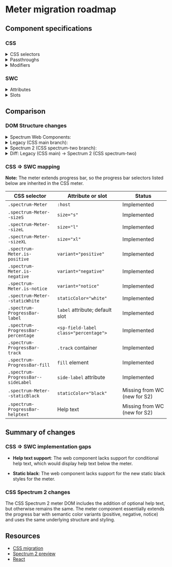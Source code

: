 # Meter migration roadmap

## Component specifications

### CSS

<details>
<summary>CSS selectors</summary>

- `.spectrum-Meter`

**Subcomponents:**

- `.spectrum-Meter .spectrum-ProgressBar-helptext`

**Variants:**

- `.spectrum-Meter.is-negative`
- `.spectrum-Meter.is-notice`
- `.spectrum-Meter.is-positive`
- `.spectrum-Meter--staticWhite` (The `.spectrum-Meter--staticWhite` class is not present in the Meter CSS, as it makes use of `spectrum-ProgressBar--staticWhite`)
- `.spectrum-Meter--staticBlack` (The `.spectrum-Meter--staticBlack` class is not present in the Meter CSS, as it makes use of `spectrum-ProgressBar--staticBlack`)

**Sizes:**

- `.spectrum-Meter.spectrum-Meter--sizeL`
- `.spectrum-Meter.spectrum-Meter--sizeS`
- `.spectrum-Meter.spectrum-Meter--sizeXL`

</details>

<details>
<summary>Passthroughs</summary>

- `--mod-progressbar-fill-color`
- `--mod-progressbar-max-size`
- `--mod-progressbar-min-size`
- `--mod-progressbar-thickness`

</details>

<details>
<summary>Modifiers</summary>

- `--mod-meter-help-text-to-progress-bar`
- `--mod-meter-max-width`
- `--mod-meter-min-width`

</details>

### SWC

<details>
<summary>Attributes</summary>

- `progress` (Number) - Progress value
- `variant` (String) - Meter variant: 'positive', 'notice', or 'negative'
- `label` (String) - Label text
- `sideLabel` (Boolean) - Whether to display label on the side
- `staticColor` (String) - Static color: 'white'

**Inherited from SizedMixin:**

- `size` - Size of the number field (s, m, l, xl)

</details>

<details>
<summary>Slots</summary>

- Default slot - Text labeling the Meter

</details>

## Comparison

### DOM Structure changes

<details>
<summary>Spectrum Web Components:</summary>

```html
<sp-field-label size="[size]" class="label">
    <slot>[label]</slot>
</sp-field-label>
<sp-field-label size="[size]" class="percentage">[progress]</sp-field-label>
<div class="track">
    <div class="fill" style="transform: scaleX(calc([progress] / 100));"></div>
</div>
```

</details>

<details>
<summary>Legacy (CSS main branch):</summary>

```html
<div
    class="spectrum-ProgressBar spectrum-ProgressBar--sizeM spectrum-Meter spectrum-Meter--sizeL is-positive spectrum-ProgressBar--topLabel"
    role="progressbar"
    aria-valuemin="0"
    aria-valuemax="100"
    value="50%"
    aria-valuenow="50%"
>
    <label
        class="spectrum-ProgressBar-label spectrum-FieldLabel spectrum-Field-label--sizeM"
        >Progress</label
    >
    <label
        class="spectrum-ProgressBar-percentage spectrum-FieldLabel spectrum-Field-label--sizeM"
        >50%</label
    >
    <div class="spectrum-ProgressBar-track">
        <div class="spectrum-ProgressBar-fill" style="inline-size: 50%;"></div>
    </div>
</div>
```

</details>

<details>
<summary>Spectrum 2 (CSS spectrum-two branch):</summary>

```html
<div
    class="spectrum-ProgressBar spectrum-Meter spectrum-Meter--sizeM is-positive spectrum-ProgressBar--topLabel"
    role="progressbar"
    aria-valuemin="0"
    aria-valuemax="100"
    value="50%"
    aria-valuenow="50%"
>
    <label
        class="spectrum-ProgressBar-label spectrum-FieldLabel spectrum-Field-label--sizeM"
        >Progress</label
    >
    <label
        class="spectrum-ProgressBar-percentage spectrum-FieldLabel spectrum-Field-label--sizeM"
        >50%</label
    >
    <div class="spectrum-ProgressBar-track">
        <div class="spectrum-ProgressBar-fill" style="inline-size: 50%;"></div>
    </div>
    <!-- Conditionally rendered help text -->
    <div class="spectrum-ProgressBar-helptext" style="">
        <div class="spectrum-HelpText-text">Help text</div>
    </div>
</div>
```

</details>

<details>
<summary>Diff: Legacy (CSS main) → Spectrum 2 (CSS spectrum-two)</summary>

### HTML Output Diff

```diff
<div class="spectrum-ProgressBar spectrum-Meter
-    spectrum-ProgressBar--sizeM
-    spectrum-Meter--sizeL
+    spectrum-Meter--sizeM
     is-positive spectrum-ProgressBar--topLabel"
     role="progressbar" aria-valuemin="0" aria-valuemax="100" value="50%" aria-valuenow="50%">
  <label class="spectrum-ProgressBar-label spectrum-FieldLabel spectrum-Field-label--sizeM">Progress</label>
  <label class="spectrum-ProgressBar-percentage spectrum-FieldLabel spectrum-Field-label--sizeM">50%</label>
  <div class="spectrum-ProgressBar-track">
    <div class="spectrum-ProgressBar-fill" style="inline-size: 50%;"></div>
  </div>
+ <!-- Conditionally rendered help text -->
+ <div class="spectrum-ProgressBar-helptext" style="">
+   <div class="spectrum-HelpText-text">
+     Help text
+   </div>
+ </div>
</div>
```

### Key Changes in HTML Structure

1. **Size class adjustment**: Changed default size class from `spectrum-Meter--sizeL` to `spectrum-Meter--sizeM`. In S2, size options were expanded (although SWC already supported S/M/L/XL). In Spectrum 1, the meter component extended the default medium-sized progress bar with `.spectrum-ProgressBar--sizeM`, as well as set the default meter size to `.spectrum-Meter--sizeL`. In Spectrum 2, you'll notice the `.spectrum-ProgressBar--sizeM` modifier is removed since that t-shirt size is not needed for default progress bars and/or meters.

2. **Help text integration**: Added optional `.spectrum-ProgressBar-helptext` container with `.spectrum-HelpText-text` wrapper for displaying contextual help information below the meter.

</details>

### CSS => SWC mapping

**Note:** The meter extends progress bar, so the progress bar selectors listed below are inherited in the CSS meter.

| CSS selector                       | Attribute or slot                     | Status                       |
| ---------------------------------- | ------------------------------------- | ---------------------------- |
| `.spectrum-Meter`                  | `:host`                               | Implemented                  |
| `.spectrum-Meter--sizeS`           | `size="s"`                            | Implemented                  |
| `.spectrum-Meter--sizeL`           | `size="l"`                            | Implemented                  |
| `.spectrum-Meter--sizeXL`          | `size="xl"`                           | Implemented                  |
| `.spectrum-Meter.is-positive`      | `variant="positive"`                  | Implemented                  |
| `.spectrum-Meter.is-negative`      | `variant="negative"`                  | Implemented                  |
| `.spectrum-Meter.is-notice`        | `variant="notice"`                    | Implemented                  |
| `.spectrum-Meter--staticWhite`     | `staticColor="white"`                 | Implemented                  |
| `.spectrum-ProgressBar-label`      | `label` attribute; default slot       | Implemented                  |
| `.spectrum-ProgressBar-percentage` | `<sp-field-label class="percentage">` | Implemented                  |
| `.spectrum-ProgressBar-track`      | `.track` container                    | Implemented                  |
| `.spectrum-ProgressBar-fill`       | `fill` element                        | Implemented                  |
| `.spectrum-ProgressBar--sideLabel` | `side-label` attribute                | Implemented                  |
| `.spectrum-Meter--staticBlack`     | `staticColor="black"`                 | Missing from WC (new for S2) |
| `.spectrum-ProgressBar-helptext`   | Help text                             | Missing from WC (new for S2) |

## Summary of changes

### CSS => SWC implementation gaps

- **Help text support**: The web component lacks support for conditional help text, which would display help text below the meter.

- **Static black**: The web component lacks support for the new static black styles for the meter.

### CSS Spectrum 2 changes

The CSS Spectrum 2 meter DOM includes the addition of optional help text, but otherwise remains the same. The meter component essentially extends the progress bar with semantic color variants (positive, negative, notice) and uses the same underlying structure and styling.

## Resources

- [CSS migration](https://github.com/adobe/spectrum-css/pull/3968)
- [Spectrum 2 preview](https://spectrumcss.z13.web.core.windows.net/pr-2352/index.html?path=/docs/components-meter--docs)
- [React](https://react-spectrum.adobe.com/s2/index.html?path=/docs/meter--docs)
